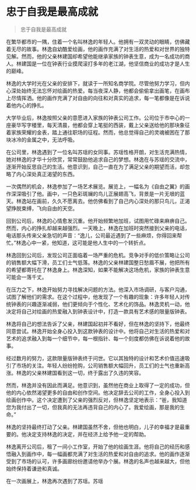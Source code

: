 # 忠于自我是最高成就
> 忠于自我是最高成就

在繁华都市的一隅，住着一个名叫林逸的年轻人。他拥有一双灵动的眼睛，仿佛藏着无尽的故事。林逸自幼酷爱绘画，他的画作充满了对生活的热爱和对世界的独特见解。然而，他的父亲林建国却希望他能继承家族的钟表生意，成为一名成功的商人。林建国是一位在钟表行业摸爬滚打多年的老江湖，他坚信商业的成功才是人生的巅峰。

林逸的大学时光在父亲的安排下，就读于一所知名商学院。尽管他努力学习，但内心深处始终无法忘怀对绘画的热爱。每当夜深人静，他都会偷偷拿出画笔，在画布上尽情挥洒。他的画作充满了对自由的向往和对真实的追求，每一笔都像是在诉说着他内心的挣扎。

大学毕业后，林逸按照父亲的意愿进入家族的钟表公司工作。公司位于市中心的一座豪华写字楼里，每天清晨，他都会穿上笔挺的西装，戴上父亲送给他的那块象征着家族荣耀的金表，踏上通往职场的征程。然而，他总觉得自己的灵魂被困在了那块冰冷的金属之中，无法呼吸。

在公司里，林逸遇到了一位名叫苏瑶的女同事。苏瑶性格开朗，对生活充满热情，她对林逸的才华十分欣赏，常常鼓励他追求自己的梦想。林逸在与苏瑶的交流中，逐渐开始反思自己的生活。他意识到，自己一直在为了满足父亲的期望而活，却忽略了内心深处真正渴望的东西。

一次偶然的机会，林逸参加了一场艺术展览。展览上，一幅名为《自由之翼》的画作深深吸引了他。画中，一只色彩斑斓的鸟儿正展翅高飞，背景是一片无垠的蓝天。林逸站在画前，久久不愿离去。他仿佛看到了自己内心深处的那只鸟儿，正渴望挣脱束缚，飞向自由的天空。

回到公司后，林逸的心情愈发沉重。他开始频繁地加班，试图用忙碌来麻痹自己。然而，内心的挣扎却越来越强烈。一天晚上，林逸在加班时突然接到父亲的电话，电话那头传来父亲急切的声音：“逸儿，公司最近遇到了一些麻烦，你得回来帮忙。”林逸心中一紧，他知道，这可能是他人生中的一个转折点。

林逸回到公司后，发现公司正面临着一场严重的危机。竞争对手的低价策略让公司的销售额大幅下滑，员工们士气低落。林逸的父亲林建国整日愁眉不展，他把所有的希望都寄托在了林逸身上。林逸深知，如果不能解决这场危机，家族的钟表生意可能会一落千丈。

在压力之下，林逸开始努力寻找解决问题的方法。他深入市场调研，与客户沟通，试图了解他们的需求。在这个过程中，他发现了一个有趣的现象：许多年轻人对传统钟表的兴趣逐渐减弱，他们更倾向于个性化、艺术化的饰品。林逸灵机一动，他决定将自己对绘画的热爱融入到钟表设计中，打造一款具有艺术感的限量版钟表。

林逸将自己的想法告诉了父亲，林建国起初并不看好，但在林逸的坚持下，他最终同意尝试。林逸开始全身心投入到这款钟表的设计中。他将自己对生活的热爱和对艺术的追求融入到每一个细节中，每一根指针、每一个刻度都仿佛在诉说着他的故事。

经过数月的努力，这款限量版钟表终于问世。它以其独特的设计和艺术价值迅速吸引了市场的关注。年轻人纷纷抢购，公司销售额大幅回升，员工们的士气也重新高涨。林逸的父亲林建国看到这一切，终于露出了久违的笑容。

然而，林逸并没有因此而满足。他意识到，虽然他在商业上取得了一定的成功，但他的内心依然渴望更多的自由和创作空间。他决定辞去公司的工作，全身心投入到绘画创作中。这个决定遭到了父亲的强烈反对，但林逸坚定地表示：“爸，我知道您为我付出了一切，但我真的无法再违背自己的内心了。我爱绘画，那是我的生命。”

林逸的坚持最终打动了父亲。林建国虽然不舍，但他也明白，儿子的幸福才是最重要的。他决定支持林逸的决定，并在经济上给予他一定的帮助。

林逸离开公司后，租了一间小工作室，开始了他的绘画生涯。他将自己的经历和感悟融入到画作中，每一幅画都充满了对生活的热爱和对自由的追求。他的画作逐渐受到了市场的认可，许多画廊纷纷邀请他举办个展。林逸的名声也越来越大，但他始终保持着谦逊和真诚。

在一次画展上，林逸再次遇到了苏瑶。苏瑶